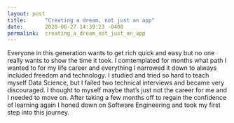 ```yaml
---
layout: post
title:      "Creating a dream, not just an app"
date:       2020-06-27 14:39:23 -0400
permalink:  creating_a_dream_not_just_an_app
---
```



Everyone in this generation wants to get rich quick and easy but no one really wants to show the time it took. I comtemplated for months what path I wanted to for my life career and everything I narrowed it down to always included freedom and technology. I studied and tried so hard to teach myself Data Science, but I failed two technical interviews and became very discouraged. I thought to myself maybe that’s just not the career for me and I needed to move on. After taking a few months off to regain the confidence of learning again I honed down on Software Engineering and took my first step into this journey.
